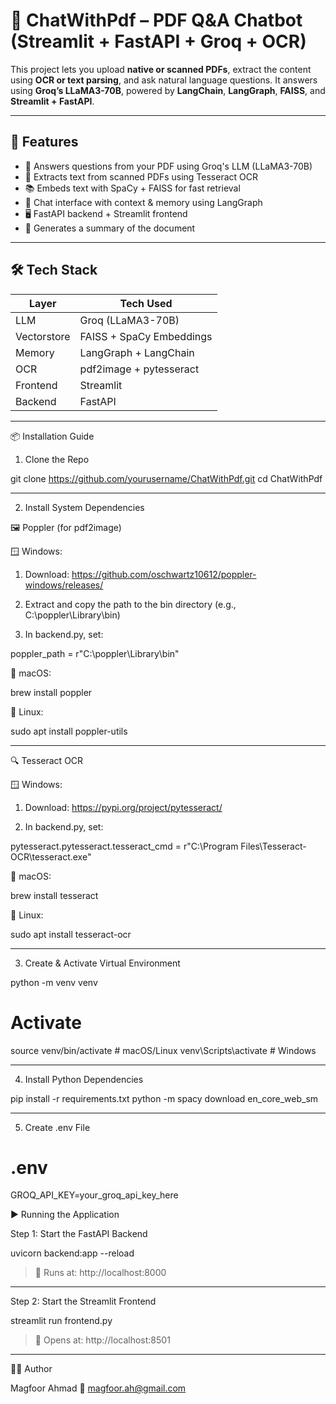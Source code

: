 # 📄 ChatWithPdf – PDF Q&A Chatbot (Streamlit + FastAPI + Groq + OCR)

This project lets you upload **native or scanned PDFs**, extract the content using **OCR or text parsing**, and ask natural language questions. It answers using **Groq’s LLaMA3-70B**, powered by **LangChain**, **LangGraph**, **FAISS**, and **Streamlit + FastAPI**.

---

## 🚀 Features

- 🧠 Answers questions from your PDF using Groq's LLM (LLaMA3-70B)
- 📄 Extracts text from scanned PDFs using Tesseract OCR
- 📚 Embeds text with SpaCy + FAISS for fast retrieval
- 💬 Chat interface with context & memory using LangGraph
- 🖥️ FastAPI backend + Streamlit frontend
- 📑 Generates a summary of the document

---

## 🛠 Tech Stack

| Layer       | Tech Used                       |
|-------------|----------------------------------|
| LLM         | Groq (LLaMA3-70B)                |
| Vectorstore | FAISS + SpaCy Embeddings         |
| Memory      | LangGraph + LangChain            |
| OCR         | pdf2image + pytesseract          |
| Frontend    | Streamlit                        |
| Backend     | FastAPI                          |


---

📦 Installation Guide

1. Clone the Repo

git clone https://github.com/yourusername/ChatWithPdf.git
cd ChatWithPdf


---

2. Install System Dependencies

🖼️ Poppler (for pdf2image)

🪟 Windows:

1. Download: https://github.com/oschwartz10612/poppler-windows/releases/


2. Extract and copy the path to the bin directory (e.g., C:\poppler\Library\bin)


3. In backend.py, set:



poppler_path = r"C:\\poppler\\Library\\bin"

🍏 macOS:

brew install poppler

🐧 Linux:

sudo apt install poppler-utils


---

🔍 Tesseract OCR

🪟 Windows:

1. Download: https://pypi.org/project/pytesseract/


2. In backend.py, set:



pytesseract.pytesseract.tesseract_cmd = r"C:\\Program Files\\Tesseract-OCR\\tesseract.exe"

🍏 macOS:

brew install tesseract

🐧 Linux:

sudo apt install tesseract-ocr


---

3. Create & Activate Virtual Environment

python -m venv venv
# Activate
source venv/bin/activate       # macOS/Linux
venv\Scripts\activate          # Windows


---

4. Install Python Dependencies

pip install -r requirements.txt
python -m spacy download en_core_web_sm


---

5. Create .env File

# .env
GROQ_API_KEY=your_groq_api_key_here


▶️ Running the Application

Step 1: Start the FastAPI Backend

uvicorn backend:app --reload

> 📍 Runs at: http://localhost:8000


---

Step 2: Start the Streamlit Frontend

streamlit run frontend.py

> 📍 Opens at: http://localhost:8501


---

👨‍💻 Author

Magfoor Ahmad
📧 magfoor.ah@gmail.com


